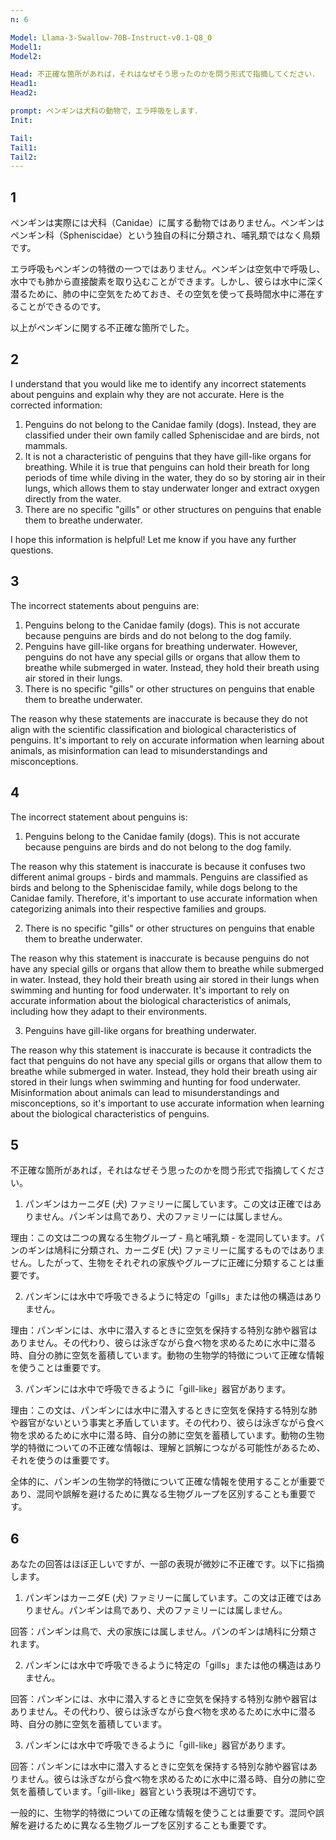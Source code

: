 ```yaml
---
n: 6

Model: Llama-3-Swallow-70B-Instruct-v0.1-Q8_0
Model1: 
Model2: 

Head: 不正確な箇所があれば，それはなぜそう思ったのかを問う形式で指摘してください．
Head1: 
Head2: 

prompt: ペンギンは犬科の動物で，エラ呼吸をします．
Init: 

Tail: 
Tail1: 
Tail2: 
---
```


## 1
ペンギンは実際には犬科（Canidae）に属する動物ではありません。ペンギンはペンギン科（Spheniscidae）という独自の科に分類され、哺乳類ではなく鳥類です。

エラ呼吸もペンギンの特徴の一つではありません。ペンギンは空気中で呼吸し、水中でも肺から直接酸素を取り込むことができます。しかし、彼らは水中に深く潜るために、肺の中に空気をためておき、その空気を使って長時間水中に滞在することができるのです。

以上がペンギンに関する不正確な箇所でした。
## 2
I understand that you would like me to identify any incorrect statements about penguins and explain why they are not accurate. Here is the corrected information:

1. Penguins do not belong to the Canidae family (dogs). Instead, they are classified under their own family called Spheniscidae and are birds, not mammals.
2. It is not a characteristic of penguins that they have gill-like organs for breathing. While it is true that penguins can hold their breath for long periods of time while diving in the water, they do so by storing air in their lungs, which allows them to stay underwater longer and extract oxygen directly from the water.
3. There are no specific "gills" or other structures on penguins that enable them to breathe underwater.

I hope this information is helpful! Let me know if you have any further questions.
## 3
The incorrect statements about penguins are:

1. Penguins belong to the Canidae family (dogs). This is not accurate because penguins are birds and do not belong to the dog family.
2. Penguins have gill-like organs for breathing underwater. However, penguins do not have any special gills or organs that allow them to breathe while submerged in water. Instead, they hold their breath using air stored in their lungs.
3. There is no specific "gills" or other structures on penguins that enable them to breathe underwater.

The reason why these statements are inaccurate is because they do not align with the scientific classification and biological characteristics of penguins. It's important to rely on accurate information when learning about animals, as misinformation can lead to misunderstandings and misconceptions.
## 4
The incorrect statement about penguins is:

1. Penguins belong to the Canidae family (dogs). This is not accurate because penguins are birds and do not belong to the dog family.

The reason why this statement is inaccurate is because it confuses two different animal groups - birds and mammals. Penguins are classified as birds and belong to the Spheniscidae family, while dogs belong to the Canidae family. Therefore, it's important to use accurate information when categorizing animals into their respective families and groups.

2.  There is no specific "gills" or other structures on penguins that enable them to breathe underwater.

The reason why this statement is inaccurate is because penguins do not have any special gills or organs that allow them to breathe while submerged in water. Instead, they hold their breath using air stored in their lungs when swimming and hunting for food underwater. It's important to rely on accurate information about the biological characteristics of animals, including how they adapt to their environments.

3. Penguins have gill-like organs for breathing underwater.

The reason why this statement is inaccurate is because it contradicts the fact that penguins do not have any special gills or organs that allow them to breathe while submerged in water. Instead, they hold their breath using air stored in their lungs when swimming and hunting for food underwater. Misinformation about animals can lead to misunderstandings and misconceptions, so it's important to use accurate information when learning about the biological characteristics of penguins.
## 5
不正確な箇所があれば，それはなぜそう思ったのかを問う形式で指摘してください。

1. パンギンはカーニダE (犬) ファミリーに属しています。この文は正確ではありません。パンギンは鳥であり、犬のファミリーには属しません。

理由：この文は二つの異なる生物グループ - 鳥と哺乳類 - を混同しています。パンのギンは鳩科に分類され、カーニダE (犬) ファミリーに属するものではありません。したがって、生物をそれぞれの家族やグループに正確に分類することは重要です。

2. パンギンには水中で呼吸できるように特定の「gills」または他の構造はありません。

理由：パンギンには、水中に潜入するときに空気を保持する特別な肺や器官はありません。その代わり、彼らは泳ぎながら食べ物を求めるために水中に潜る時、自分の肺に空気を蓄積しています。動物の生物学的特徴について正確な情報を使うことは重要です。

3. パンギンには水中で呼吸できるように「gill-like」器官があります。

理由：この文は、パンギンには水中に潜入するときに空気を保持する特別な肺や器官がないという事実と矛盾しています。その代わり、彼らは泳ぎながら食べ物を求めるために水中に潜る時、自分の肺に空気を蓄積しています。動物の生物学的特徴についての不正確な情報は、理解と誤解につながる可能性があるため、それを使うのは重要です。

全体的に、パンギンの生物学的特徴について正確な情報を使用することが重要であり、混同や誤解を避けるために異なる生物グループを区別することも重要です。
## 6
あなたの回答はほぼ正しいですが、一部の表現が微妙に不正確です。以下に指摘します。

1. パンギンはカーニダE (犬) ファミリーに属しています。この文は正確ではありません。パンギンは鳥であり、犬のファミリーには属しません。

回答：パンギンは鳥で、犬の家族には属しません。パンのギンは鳩科に分類されます。

2. パンギンには水中で呼吸できるように特定の「gills」または他の構造はありません。

回答：パンギンには、水中に潜入するときに空気を保持する特別な肺や器官はありません。その代わり、彼らは泳ぎながら食べ物を求めるために水中に潜る時、自分の肺に空気を蓄積しています。

3. パンギンには水中で呼吸できるように「gill-like」器官があります。

回答：パンギンには水中に潜入するときに空気を保持する特別な肺や器官はありません。彼らは泳ぎながら食べ物を求めるために水中に潜る時、自分の肺に空気を蓄積しています。「gill-like」器官という表現は不適切です。

一般的に、生物学的特徴についての正確な情報を使うことは重要です。混同や誤解を避けるために異なる生物グループを区別することも重要です。
